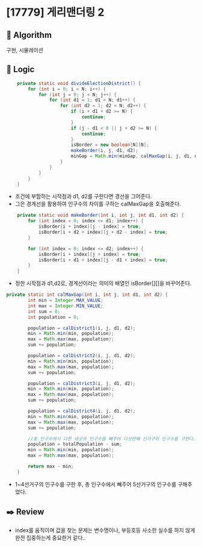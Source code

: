 # [17779] 게리맨더링 2

## :pushpin: **Algorithm**

구현, 시뮬레이션

## :round_pushpin: **Logic**

```java
	private static void divideElectionDistrict() {
		for (int i = 0; i < N; i++) {
			for (int j = 0; j < N; j++) {
				for (int d1 = 1; d1 < N; d1++) {
					for (int d2 = 1; d2 < N; d2++) {
						if (i + d1 + d2 >= N) {
							continue;
						}
						if (j - d1 < 0 || j + d2 >= N) {
							continue;
						}
						isBorder = new boolean[N][N];
						makeBorder(i, j, d1, d2);
						minGap = Math.min(minGap, calMaxGap(i, j, d1, d2));
					}
				}
			}
		}
	}
```

- 조건에 부합하는 시작점과 d1, d2를 구한다면 경선을 그어준다.
- 그은 경계선을 활용하여 인구수의 차이를 구하는 calMaxGap을 호출해준다.

```java
	private static void makeBorder(int i, int j, int d1, int d2) {
		for (int index = 0; index <= d1; index++) {
			isBorder[i + index][j - index] = true;
			isBorder[i + d2 + index][j + d2 - index] = true;
		}

		for (int index = 0; index <= d2; index++) {
			isBorder[i + index][j + index] = true;
			isBorder[i + d1 + index][j - d1 + index] = true;
		}
	}
```

- 정한 시작점과 d1,d2로, 경계선이라는 의미의 배열인 isBorder[][]을 바꾸어준다.

```java
private static int calMaxGap(int i, int j, int d1, int d2) {
		int min = Integer.MAX_VALUE;
		int max = Integer.MIN_VALUE;
		int sum = 0;
		int population = 0;

		population = calDistrict1(i, j, d1, d2);
		min = Math.min(min, population);
		max = Math.max(max, population);
		sum += population;

		population = calDistrict2(i, j, d1, d2);
		min = Math.min(min, population);
		max = Math.max(max, population);
		sum += population;

		population = calDistrict3(i, j, d1, d2);
		min = Math.min(min, population);
		max = Math.max(max, population);
		sum += population;

		population = calDistrict4(i, j, d1, d2);
		min = Math.min(min, population);
		max = Math.max(max, population);
		sum += population;

		//총 인구수에서 다른 네곳의 인구수를 빼주어 다섯번째 선거구의 인구수를 구한다.
		population = totalPopulation - sum;
		min = Math.min(min, population);
		max = Math.max(max, population);

		return max - min;
	}
```

- 1~4선거구의 인구수를 구한 후, 총 인구수에서 빼주어 5선거구의 인구수를 구해주었다.

## :black_nib: **Review**

- index를 움직이며 값을 찾는 문제는 변수명이나, 부등호등 사소한 실수를 하지 않게 완전 집중하는게 중요한거 같다..
